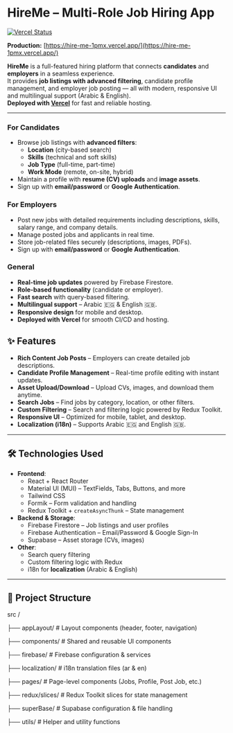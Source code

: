 # HireMe – Multi-Role Job Hiring App

[![Vercel Status](https://img.shields.io/github/deployments/fatmasgit/Hire-Me/production?label=vercel&logo=vercel)](https://hire-me-1pmx.vercel.app/)

**Production:** [https://hire-me-1pmx.vercel.app/](https://hire-me-1pmx.vercel.app/)

**HireMe** is a full-featured hiring platform that connects **candidates** and **employers** in a seamless experience.  
It provides **job listings with advanced filtering**, candidate profile management, and employer job posting — all with modern, responsive UI and multilingual support (Arabic & English).  
**Deployed with [Vercel](https://vercel.com/)** for fast and reliable hosting.

---



### For Candidates
- Browse job listings with **advanced filters**:
  - **Location** (city-based search)
  - **Skills** (technical and soft skills)
  - **Job Type** (full-time, part-time)
  - **Work Mode** (remote, on-site, hybrid)
- Maintain a profile with **resume (CV) uploads** and **image assets**.
- Sign up with **email/password** or **Google Authentication**.

### For Employers
- Post new jobs with detailed requirements including descriptions, skills, salary range, and company details.
- Manage posted jobs and applicants in real time.
- Store job-related files securely (descriptions, images, PDFs).
- Sign up with **email/password** or **Google Authentication**.

### General
- **Real-time job updates** powered by Firebase Firestore.
- **Role-based functionality** (candidate or employer).
- **Fast search** with query-based filtering.
- **Multilingual support** – Arabic 🇪🇬 & English 🇬🇧.
- **Responsive design** for mobile and desktop.
- **Deployed with Vercel** for smooth CI/CD and hosting.

## ✨ Features

- **Rich Content Job Posts** – Employers can create detailed job descriptions.
- **Candidate Profile Management** – Real-time profile editing with instant updates.
- **Asset Upload/Download** – Upload CVs, images, and download them anytime.
- **Search Jobs** – Find jobs by category, location, or other filters.
- **Custom Filtering** – Search and filtering logic powered by Redux Toolkit.
- **Responsive UI** – Optimized for mobile, tablet, and desktop.
- **Localization (i18n)** – Supports Arabic 🇪🇬 and English 🇬🇧.
---

## 🛠️ Technologies Used

- **Frontend**:
  - React + React Router
  - Material UI (MUI) – TextFields, Tabs, Buttons, and more
  - Tailwind CSS
  - Formik – Form validation and handling
  - Redux Toolkit + `createAsyncThunk` – State management
- **Backend & Storage**:
  - Firebase Firestore – Job listings and user profiles
  - Firebase Authentication – Email/Password & Google Sign-In
  - Supabase – Asset storage (CVs, images)
- **Other**:
  - Search query filtering
  - Custom filtering logic with Redux
  - i18n for **localization** (Arabic & English)

---

## 📂 Project Structure

src /

├── appLayout/     # Layout components (header, footer, navigation)

├── components/    # Shared and reusable UI components

├── firebase/      # Firebase configuration & services

├── localization/  # i18n translation files (ar & en)

├── pages/         # Page-level components (Jobs, Profile, Post Job, etc.)

├── redux/slices/  # Redux Toolkit slices for state management

├── superBase/     # Supabase configuration & file handling

├── utils/         # Helper and utility functions



